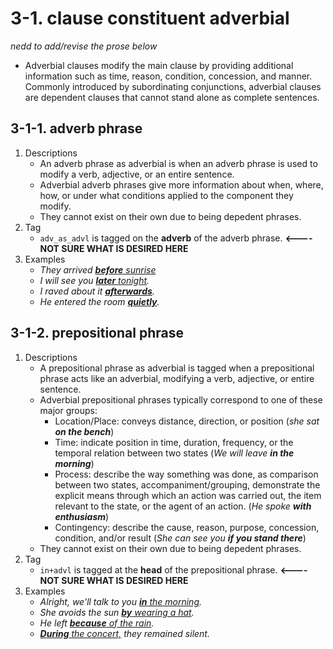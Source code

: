 # 3-1. clause constituent adverbial

*nedd to add/revise the prose below*

- Adverbial clauses modify the main clause by providing additional information such as time, reason, condition, concession, and manner. Commonly introduced by subordinating conjunctions, adverbial clauses are dependent clauses that cannot stand alone as complete sentences. 

## 3-1-1. adverb phrase

1. Descriptions
   - An adverb phrase as adverbial is when an adverb phrase is used to modify a verb, adjective, or an entire sentence.
   - Adverbial adverb phrases give more information about when, where, how, or under what conditions applied to the component they modify.
   - They cannot exist on their own due to being depedent phrases.
2. Tag
   - `adv_as_advl` is tagged on the **adverb** of the adverb phrase.  **<---- NOT SURE WHAT IS DESIRED HERE**
3. Examples
   - *They arrived <ins>**before** sunrise</ins>*
   - *I will see you <ins>**later** tonight</ins>.*
   - *I raved about it <ins>**afterwards**</ins>.*
   - *He entered the room <ins>**quietly**</ins>.*

## 3-1-2. prepositional phrase

1. Descriptions
   - A prepositional phrase as adverbial is tagged when a prepositional phrase acts like an adverbial, modifying a verb, adjective, or entire sentence.
   - Adverbial prepositional phrases typically correspond to one of these major groups:
       - Location/Place: conveys distance, direction, or position (*she sat **on the bench***)
       - Time: indicate position in time, duration, frequency, or the temporal relation between two states (*We will leave **in the morning***)
       - Process: describe the way something was done, as comparison between two states, accompaniment/grouping, demonstrate the explicit means through which an action was carried out, the item relevant to the state, or the agent of an action. (*He spoke **with enthusiasm***)
       - Contingency: describe the cause, reason, purpose, concession, condition, and/or result (*She can see you **if you stand there***)
   - They cannot exist on their own due to being depedent phrases.
2. Tag
   - `in+advl` is tagged at the **head** of the prepositional phrase. **<---- NOT SURE WHAT IS DESIRED HERE**
3. Examples
   - *Alright, we'll talk to you <ins>**in** the morning</ins>.*
   - *She avoids the sun <ins>**by** wearing a hat</ins>.*
   - *He left <ins>**because** of the rain</ins>.*
   - *<ins>**During** the concert,</ins> they remained silent.*